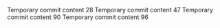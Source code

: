 Temporary commit content 28
Temporary commit content 47
Temporary commit content 90
Temporary commit content 96
